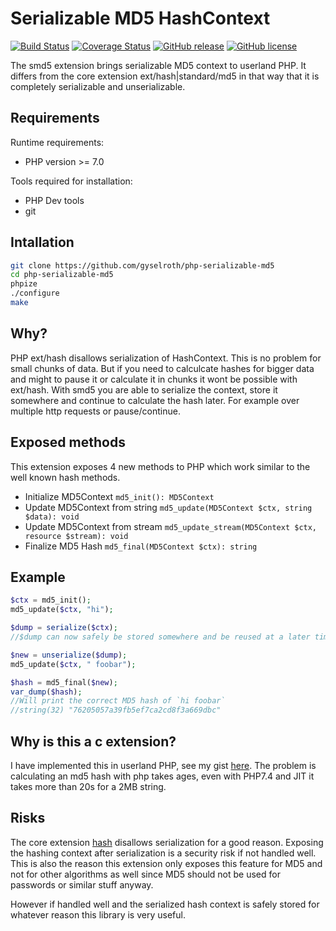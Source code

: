 # Serializable MD5 HashContext
[![Build Status](https://travis-ci.org/gyselroth/php-serializbale-md5.svg)](https://travis-ci.org/gyselroth/php-serializbale-md5)
[![Coverage Status](https://coveralls.io/repos/github/gyselroth/php-serializable-md5/badge.svg?branch=master)](https://coveralls.io/github/gyselroth/php-serializable-md5?branch=master)
[![GitHub release](https://img.shields.io/github/release/gyselroth/php-serializable-md5.svg)](https://github.com/gyselroth/php-serializable-md5/releases)
[![GitHub license](https://img.shields.io/badge/license-MIT-blue.svg)](https://raw.githubusercontent.com/gyselroth/php-serializbale-md5/master/LICENSE)

The smd5 extension brings serializable MD5 context to userland PHP.
It differs from the core extension ext/hash|standard/md5 in that way that it is completely serializable and unserializable.

## Requirements

Runtime requirements:
* PHP version >= 7.0

Tools required for installation:
* PHP Dev tools
* git

## Intallation

```sh
git clone https://github.com/gyselroth/php-serializable-md5
cd php-serializable-md5
phpize
./configure
make
```

## Why?
PHP ext/hash disallows serialization of HashContext. This is no problem for small chunks of data.
But if you need to calculcate hashes for bigger data and might to pause it or calculate it in chunks it wont be 
possible with ext/hash. With smd5 you are able to serialize the context, store it somewhere and continue to calculate the hash later.
For example over multiple http requests or pause/continue.


## Exposed methods

This extension exposes 4 new methods to PHP which work similar to the well known hash methods.

* Initialize MD5Context `md5_init(): MD5Context`
* Update MD5Context from string `md5_update(MD5Context $ctx, string $data): void`
* Update MD5Context from stream `md5_update_stream(MD5Context $ctx, resource $stream): void`
* Finalize MD5 Hash `md5_final(MD5Context $ctx): string`

## Example

```php
$ctx = md5_init();
md5_update($ctx, "hi");

$dump = serialize($ctx);
//$dump can now safely be stored somewhere and be reused at a later time

$new = unserialize($dump);
md5_update($ctx, " foobar");

$hash = md5_final($new);
var_dump($hash);
//Will print the correct MD5 hash of `hi foobar`
//string(32) "76205057a39fb5ef7ca2cd8f3a669dbc"
```

## Why is this a c extension?

I have implemented this in userland PHP, see my gist [here](https://gist.github.com/raffis/3362374991ed1493abd5ebcc3d465cf0#file-php).
The problem is calculating an md5 hash with php takes ages, even with PHP7.4 and JIT it takes more than 20s for a 2MB string.

## Risks

The core extension [hash](https://www.php.net/manual/en/book.hash.php) disallows serialization for a good reason. 
Exposing the hashing context after serialization is a security risk if not handled well.
This is also the reason this extension only exposes this feature for MD5 and not for other algorithms as well since
MD5 should not be used for passwords or similar stuff anyway.

However if handled well and the serialized hash context is safely stored for whatever reason this library is very useful.
